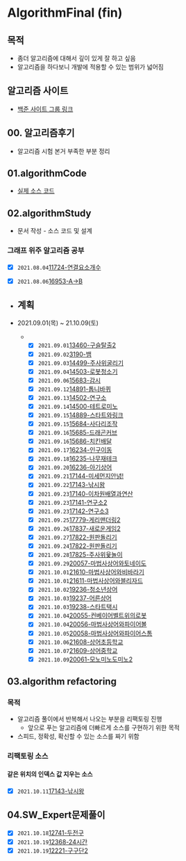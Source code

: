 # AlgorithmFinal  (fin)

## 목적  

- 좀더 알고리즘에 대해서 깊이 있게 잘 하고 싶음  
- 알고리즘을 하다보니 개발에 적용할 수 있는 범위가 넓어짐  

## 알고리즘 사이트  

-  [백준 사이트 그룹  링크](https://www.acmicpc.net/group/12038)

## 00. 알고리즘후기

- 알고리즘 시험 본거 부족한 부분 정리

## 01.algorithmCode

- [실제 소스 코드](./01.algorithmCode/algorithmCode)

## 02.algorithmStudy
- 문서 작성 - 소스 코드 및 설계
### 그래프 위주 알고리즘 공부  

- [x] `2021.08.04`[11724-연결요소개수](./02.algorithmStudy/0804/2021년08월04일_11724-연결요소의개수.md) 

- [x] `2021.08.06`[16953-A->B](./02.algorithmStudy/0806/2021년08월06일_16953-A-B.md)

- ## 계획   
- 2021.09.01(목) ~ 21.10.09(토)
  
  - - [x] `2021.09.01`[13460-구슬탈출2](./02.algorithmStudy/0901/01.13460-구슬탈출2/2021년09월01일_13460-구슬탈출2.md)
    - [x] `2021.09.02`[3190-뱀](./02.algorithmStudy/0902/01.3190-뱀/2021년09월02일_3190-뱀.md)
    - [x] `2021.09.03`[14499-주사위굴리기](./02.algorithmStudy/0903/01.14499-주사위굴리기/2021년09월03일_14499주사위굴리기.md)  
    - [x] `2021.09.04`[14503-로봇청소기](./02.algorithmStudy/0904/01.14503-로봇청소기/2021년09월04일_14503-로봇청소기.md)  
    - [x] `2021.09.06`[15683-감시](./02.algorithmStudy/0906/01.15683감시/2021년09월06일_15683-감시.md)  
    - [x] `2021.09.12`[14891-톱니바퀴](./02.algorithmStudy/0912/01.14891톱니바퀴/2021년09월12일_14891-톱니바퀴.md)
    - [x] `2021.09.13`[14502-연구소](./02.algorithmStudy/0913/01.14502-연구소/21.09.13_14502-연구소.md)
    - [x] `2021.09.14`[14500-테트로미노](./02.algorithmStudy/0914/01.14500-테트로미노/2021.09.14_14500-테트로미노.md)
    - [x] `2021.09.15`[14889-스타트와링크](./02.algorithmStudy/0915/01.14889-스타트와링크/2021.09.15_14889-스타트와링크.md)
    - [x] `2021.09.15`[15684-사다리조작](./02.algorithmStudy/0915/02.15684-사다리조작/2021.09.15_15684-사다리조작.md)
    - [x] `2021.09.16`[15685-드래곤커브](./02.algorithmStudy/0916/01.15685-드래곤커브/2021.09.16_15685-드래곤커브.md)
    - [x] `2021.09.16`[15686-치킨배달](./02.algorithmStudy/0916/02.15686-치킨배달/2021.09.16_15686-치킨배달.md)
    - [x] `2021.09.17`[16234-인구이동](./02.algorithmStudy/0917/01.16234-인구이동/2021.09.17_16234-인구이동.md)
    - [x] `2021.09.18`[16235-나무재테크](./02.algorithmStudy/0918/01.16235-나무재테크/2021.09.18_16235-나무재테크.md)
    - [x] `2021.09.20`[16236-아기상어](./02.algorithmStudy/0920/01.16236-아기상어/2021.09.20_16236-아기상어.md)
    - [x] `2021.09.21`[17144-미세먼지안녕!](./02.algorithmStudy/0921/01.17144-미세먼지/2021.09.21_17144-미세먼지.md)
    - [x] `2021.09.22`[17143-낚시왕](./02.algorithmStudy/0922/01.17143-낚시왕/2021.09.23_17143-낚시왕.md)
    - [x] `2021.09.23`[17140-이차원배열과연산](./02.algorithmStudy/0923/01.17140-이차원배열과연산/2021.09.23_17140-이차원배열과연산.md)
    - [x] `2021.09.23`[17141-연구소2](./02.algorithmStudy/0923/02.17141-연구소2,17142-연구소3/2021.09.23_17141-연구소2_17142-연구소3.md)
    - [x] `2021.09.23`[17142-연구소3](./02.algorithmStudy/0923/02.17141-연구소2,17142-연구소3/2021.09.23_17141-연구소2_17142-연구소3.md)
    - [x] `2021.09.25`[17779-게리맨더링2](./02.algorithmStudy/0925/01.17779-게리맨더링2/2021.09.25_17779-게리맨더링2.md)
    - [x] `2021.09.26`[17837-새로운게임2](./02.algorithmStudy/0926/01.17837-새로운게임2/2021.09.26_17837-새로운게임2.md)
    - [x] `2021.09.27`[17822-원판돌리기](./02.algorithmStudy/0927/01.17822-원판돌리기/2021.09.27_17822-원판돌리기.)
    - [x] `2021.09.24`[17822-원판돌리기](./02.algorithmStudy/0927/01.17822-원판돌리기/2021.09.27_17822-원판돌리기.md)
    - [x] `2021.09.28`[17825-주사위윷놀이](./02.algorithmStudy/0928/01.17825-주사위윷놀이/2021.09.28_17825_주사위윷놀이.md)
    - [x] `2021.09.29`[20057-마법사상어와토네이도](./02.algorithmStudy/0929/01.20057-마법사상어와토네이도/2021.09.29_20057-마법사상어와토네이도.md)
    - [x] `2021.10.01`[21610-마법사상어와비바라기](./02.algorithmStudy/1001/01.21610-마법사상어와비바라기/2021.10.01_21610-마법사상어와비바라기.md)
    - [x] `2021.10.01`[21611-마법사상어와블리자드](./02.algorithmStudy/1001/02.21611-마법사상어와블리자드/2021.10.01_21611-마법사상어와블리자드.md)
    - [x] `2021.10.02`[19236-청소년상어](./02.algorithmStudy/1002/01.19236-청소년상어/2021.10.02_19236-청소년상어.md)
    - [x] `2021.10.03`[19237-어른상어](./02.algorithmStudy/1003/01.19237-어른상어/2021.10.03_19237-어른상어.md)
    - [x] `2021.10.03`[19238-스타트택시](./02.algorithmStudy/1003/02.19238-스타트택시/2021.10.03_19238-스타트택시.md)
    - [x] `2021.10.04`[20055-컨베이어벨트위의로봇](./02.algorithmStudy/1004/01.20055-컨베이어벨트위의로봇/2021.10.04_20055-컨베이어벨트위의로봇.md)
    - [x] `2021.10.04`[20056-마법사상어와파이어볼](./02.algorithmStudy/1004/02.20056-마법사상어와파이어볼/2021.10.04_20056-마법사상어와파이어볼.md)
    - [x] `2021.10.05`[20058-마법사상어와파이어스톰](./02.algorithmStudy/1005/01.20058-마법사상어와파이어스톰/2021.10.05_20058-마법사상어와파이어스톰.md)
    - [x] `2021.10.06`[21608-상어초등학교](./02.algorithmStudy/1006/01.21608-상어초등학교/2021.10.06_21608-상어초등학교.md)
    - [x] `2021.10.07`[21609-상어중학교](./02.algorithmStudy/1007/01.21609-상어중학교/2021.10.07_21609-상어중학교.md)
    - [x] `2021.10.09`[20061-모노미노도미노2](./02.algorithmStudy/1009/01.20061-모노미노도미노2/2021.10.09_20061-모노미노도미노2.md)

## 03.algorithm refactoring

### 목적

- 알고리즘 풀이에서 반복해서 나오는 부분을 리팩토링 진행
  - 앞으로 푸는 알고리즘에 더빠르게 소스를 구현하기 위한 목적
- 스피드, 정확성, 확신할 수 있는 소스를 짜기 위함
### 리팩토링 소스
#### 같은 위치의 인덱스 값 지우는 소스
  - [x] `2021.10.11`[17143-낚시왕](./02.algorithmStudy/1011/01.17143-낚시왕(중복값지우는것리팩토링)/2021.10.11_17143-낚시왕.md)

## 04.SW_Expert문제풀이

- [x] `2021.10.18`[12741-두전구](./02.algorithmStudy/1018/01.12741-두전구/2021.10.18_12741-두전구.md) 
- [x] `2021.10.19`[12368-24시간](./02.algorithmStudy/1019/01.12368-24시간/2021.10.19_12368-24시간.md)
- [x] `2021.10.19`[12221-구구단2](./02.algorithmStudy/1019/02.12221-구구단2/21.10.19_12221-구구단2.md)
